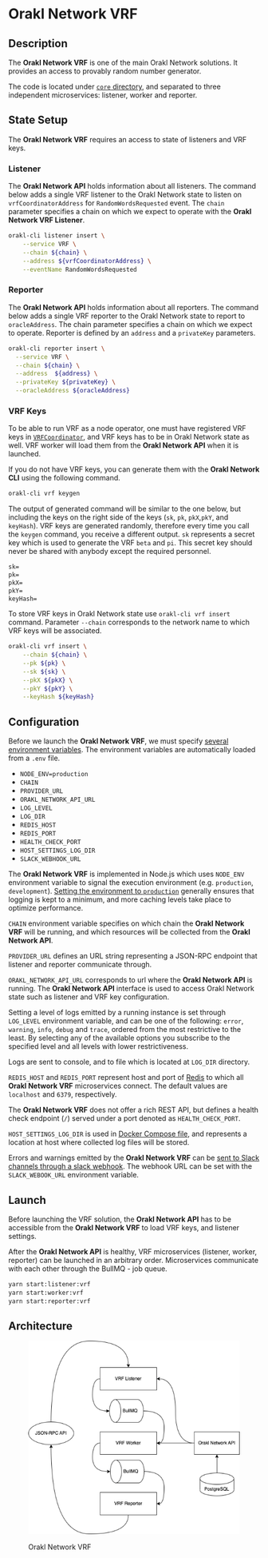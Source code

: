 # Orakl Network VRF

## Description

The **Orakl Network VRF** is one of the main Orakl Network solutions. It provides an access to provably random number generator.

The code is located under [`core` directory](https://github.com/Bisonai/orakl/tree/master/core), and separated to three independent microservices: listener, worker and reporter.

## State Setup

The **Orakl Network VRF** requires an access to state of listeners and VRF keys.

### Listener

The **Orakl Network API** holds information about all listeners. The command below adds a single VRF listener to the Orakl Network state to listen on `vrfCoordinatorAddress` for `RandomWordsRequested` event. The `chain` parameter specifies a chain on which we expect to operate with the **Orakl Network VRF Listener**.

```sh
orakl-cli listener insert \
    --service VRF \
    --chain ${chain} \
    --address ${vrfCoordinatorAddress} \
    --eventName RandomWordsRequested
```

### Reporter

The **Orakl Network API** holds information about all reporters. The command below adds a single VRF reporter to the Orakl Network state to report to `oracleAddress`. The chain parameter specifies a chain on which we expect to operate. Reporter is defined by an `address` and a `privateKey` parameters.

```sh
orakl-cli reporter insert \
  --service VRF \
  --chain ${chain} \
  --address  ${address} \
  --privateKey ${privateKey} \
  --oracleAddress ${oracleAddress}
```

### VRF Keys

To be able to run VRF as a node operator, one must have registered VRF keys in [`VRFCoordinator`](https://github.com/Bisonai/orakl/blob/master/contracts/src/v0.1/VRFCoordinator.sol), and VRF keys has to be in Orakl Network state as well. VRF worker will load them from the **Orakl Network API** when it is launched.

If you do not have VRF keys, you can generate them with the **Orakl Network CLI** using the following command.

```sh
orakl-cli vrf keygen
```

The output of generated command will be similar to the one below, but including the keys on the right side of the keys (`sk`, `pk`, `pkX`,`pkY`, and `keyHash`). VRF keys are generated randomly, therefore every time you call the `keygen` command, you receive a different output. `sk` represents a secret key which is used to generate the VRF `beta` and `pi`. This secret key should never be shared with anybody except the required personnel.

```
sk=
pk=
pkX=
pkY=
keyHash=
```

To store VRF keys in Orakl Network state use `orakl-cli vrf insert` command. Parameter `--chain` corresponds to the network name to which VRF keys will be associated.

```sh
orakl-cli vrf insert \
    --chain ${chain} \
    --pk ${pk} \
    --sk ${sk} \
    --pkX ${pkX} \
    --pkY ${pkY} \
    --keyHash ${keyHash}
```

## Configuration

Before we launch the **Orakl Network VRF**, we must specify [several environment variables](https://github.com/Bisonai/orakl/blob/master/core/.env.example). The environment variables are automatically loaded from a `.env` file.

* `NODE_ENV=production`
* `CHAIN`
* `PROVIDER_URL`
* `ORAKL_NETWORK_API_URL`
* `LOG_LEVEL`
* `LOG_DIR`
* `REDIS_HOST`
* `REDIS_PORT`
* `HEALTH_CHECK_PORT`
* `HOST_SETTINGS_LOG_DIR`
* `SLACK_WEBHOOK_URL`

The **Orakl Network VRF** is implemented in Node.js which uses `NODE_ENV` environment variable to signal the execution environment (e.g. `production`, `development`). [Setting the environment to `production`](https://nodejs.dev/en/learn/nodejs-the-difference-between-development-and-production/) generally ensures that logging is kept to a minimum, and more caching levels take place to optimize performance.

`CHAIN` environment variable specifies on which chain the **Orakl Network VRF** will be running, and which resources will be collected from the **Orakl Network API**.

`PROVIDER_URL` defines an URL string representing a JSON-RPC endpoint that listener and reporter communicate through.

`ORAKL_NETWORK_API_URL` corresponds to url where the **Orakl Network API** is running. The **Orakl Network API** interface is used to access Orakl Network state such as listener and VRF key configuration.

Setting a level of logs emitted by a running instance is set through `LOG_LEVEL` environment variable, and can be one of the following: `error`, `warning`, `info`, `debug` and `trace`, ordered from the most restrictive to the least. By selecting any of the available options you subscribe to the specified level and all levels with lower restrictiveness.

Logs are sent to console, and to file which is located at `LOG_DIR` directory.

`REDIS_HOST` and `REDIS_PORT` represent host and port of [Redis](https://redis.io/) to which all **Orakl Network VRF** microservices connect. The default values are `localhost` and `6379`, respectively.&#x20;

The **Orakl Network VRF** does not offer a rich REST API, but defines a health check endpoint (`/`) served under a port denoted as `HEALTH_CHECK_PORT`.

`HOST_SETTINGS_LOG_DIR` is used in [Docker Compose file](https://github.com/Bisonai/orakl/blob/master/core/docker-compose.vrf.yaml), and represents a location at host where collected log files will be stored.

Errors and warnings emitted by the **Orakl Network VRF** can be [sent to Slack channels through a slack webhook](https://api.slack.com/messaging/webhooks). The webhook URL can be set with the `SLACK_WEBOOK_URL` environment variable.

## Launch

Before launching the VRF solution, the **Orakl Network API** has to be accessible from the **Orakl Network VRF** to load VRF keys, and listener settings.

After the **Orakl Network API** is healthy, VRF microservices (listener, worker, reporter) can be launched in an arbitrary order. Microservices communicate with each other through the BullMQ - job queue.

```sh
yarn start:listener:vrf
yarn start:worker:vrf
yarn start:reporter:vrf
```

## Architecture

<figure><img src="../.gitbook/assets/orakl-network-vrf.png" alt=""><figcaption><p>Orakl Network VRF</p></figcaption></figure>
